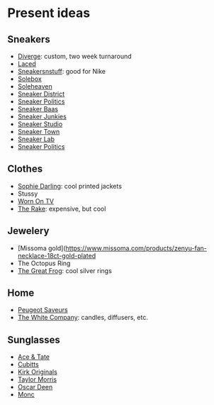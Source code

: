 # Present ideas

## Sneakers

- [Diverge](https://www.diverge-sneakers.com/): custom, two week turnaround
- [Laced](https://www.laced.com/)
- [Sneakersnstuff](https://www.sneakersnstuff.com/en/): good for Nike
- [Solebox](https://www.solebox.com/en_GB/home)
- [Soleheaven](https://www.soleheaven.com/)
- [Sneaker District](https://www.sneakerdistrict.com/)
- [Sneaker Politics](https://sneakerpolitics.com/)
- [Sneaker Baas](https://www.sneakerbaas.com/)
- [Sneaker Junkies](https://www.sneakerjunkiesusa.com/)
- [Sneaker Studio](https://sneakerstudio.com/)
- [Sneaker Town](https://www.sneakertown.com/)
- [Sneaker Lab](https://www.sneakerlab.com/)
- [Sneaker Politics](https://sneakerpolitics.com/)

## Clothes

- [Sophie Darling](https://www.sophiedarling.com/): cool printed jackets
- Stussy
- [Worn On TV](https://wornontv.net/loot/nicholas/)
- [The Rake](https://therake.com/): expensive, but cool

## Jewelery

- [Missoma gold](https://www.missoma.com/products/zenyu-fan-necklace-18ct-gold-plated
- The Octopus Ring
- [The Great Frog](https://www.thegreatfroglondon.com/): cool silver rings


## Home

- [Peugeot Saveurs](https://uk.peugeot-saveurs.com/en/bali-palais-des-epices-bali-black-cast-iron-pepper-mill-and-its-salt-cellar-as-a-gift-box.html)
- [The White Company](https://www.thewhitecompany.com/uk/): candles, diffusers, etc.

## Sunglasses

- [Ace & Tate](https://www.aceandtate.com/gb/)
- [Cubitts](https://www.cubitts.com/)
- [Kirk Originals](https://www.kirkoriginals.com/)
- [Taylor Morris](https://www.taylormorriseyewear.com/)
- [Oscar Deen](https://www.oscardeen.com/products/fraser-m-series-treacle?variant=40400330817618)
- [Monc](https://www.monclondon.com/)
